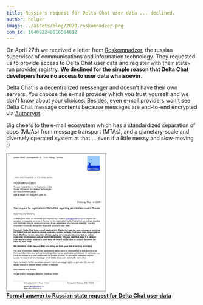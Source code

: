 ```yaml
---
title: Russia's request for Delta Chat user data ... declined.
author: holger
image: ../assets/blog/2020-roskomnadzor.png
com_id: 104092240016564812
---
```


On April 27th we received a letter from <a href="http://eng.rkn.gov.ru/about/">Roskomnadzor</a>, the russian supervisor of communications and information technology. They requested us to provide access to Delta Chat user data and register with their state-run provider registry. <b>We declined for the simple reason that Delta Chat developers have no access to user data whatsoever</b>. 

Delta Chat is a decentralized messenger and doesn't have their own servers. You choose the e-mail provider which you trust yourself and we don't know about your choices. Besides, even e-mail providers won't see Delta Chat message contents because messages are end-to-end encrypted via <a href="https://autocrypt.org">Autocrypt</a>. 

Big cheers to the e-mail ecosystem which has a standardized separation of apps (MUAs) from message transport (MTAs), and a planetary-scale and diversely operated system at that ... even if a little messy and slow-moving ;) 

<a href="../assets/blog/2020-roskomnadzor.pdf">
    <img src="../assets/blog/2020-roskomnadzor.png"
         width="260" style="border-width: 1px; border-color: grey; border-style: solid;"/><br>
    <b>Formal answer to Russian state request for Delta Chat user data</b>
</a>

